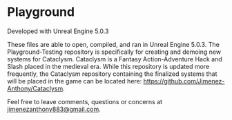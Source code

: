 # Playground

Developed with Unreal Engine 5.0.3

These files are able to open, compiled, and ran in Unreal Engine 5.0.3. The Playground-Testing repository is specifically for creating and
demoing new systems for Cataclysm. Cataclysm is a Fantasy Action-Adventure Hack and Slash placed in the medieval era. While this repository
is updated more frequently, the Cataclysm repository containing the finalized systems that will be placed in the game can be located
here: https://github.com/Jimenez-Anthony/Cataclysm.

Feel free to leave comments, questions or concerns at jimenezanthony883@gmail.com.

